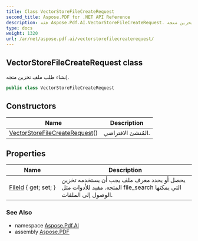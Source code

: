 ```yaml
---
title: Class VectorStoreFileCreateRequest
second_title: Aspose.PDF for .NET API Reference
description: فئة Aspose.Pdf.AI.VectorStoreFileCreateRequest. إنشاء طلب ملف تخزين متجه
type: docs
weight: 1320
url: /ar/net/aspose.pdf.ai/vectorstorefilecreaterequest/
---
```

## VectorStoreFileCreateRequest class

إنشاء طلب ملف تخزين متجه.

```csharp
public class VectorStoreFileCreateRequest
```

## Constructors

| Name | Description |
| --- | --- |
| [VectorStoreFileCreateRequest](vectorstorefilecreaterequest/)() | المُنشئ الافتراضي. |

## Properties

| Name | Description |
| --- | --- |
| [FileId](../../aspose.pdf.ai/vectorstorefilecreaterequest/fileid/) { get; set; } | يحصل أو يحدد معرف ملف يجب أن يستخدمه تخزين المتجه. مفيد للأدوات مثل file_search التي يمكنها الوصول إلى الملفات. |

### See Also

* namespace [Aspose.Pdf.AI](../../aspose.pdf.ai/)
* assembly [Aspose.PDF](../../)